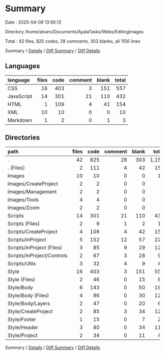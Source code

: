 # Summary

Date : 2025-04-09 13:56:13

Directory /home/alvaro/Documents/AyalaTasks/Webs/EditingImages

Total : 42 files,  825 codes, 28 comments, 303 blanks, all 1156 lines

Summary / [Details](details.md) / [Diff Summary](diff.md) / [Diff Details](diff-details.md)

## Languages
| language | files | code | comment | blank | total |
| :--- | ---: | ---: | ---: | ---: | ---: |
| CSS | 16 | 403 | 3 | 151 | 557 |
| JavaScript | 14 | 301 | 21 | 110 | 432 |
| HTML | 1 | 109 | 4 | 41 | 154 |
| XML | 10 | 10 | 0 | 0 | 10 |
| Markdown | 1 | 2 | 0 | 1 | 3 |

## Directories
| path | files | code | comment | blank | total |
| :--- | ---: | ---: | ---: | ---: | ---: |
| . | 42 | 825 | 28 | 303 | 1,156 |
| . (Files) | 2 | 111 | 4 | 42 | 157 |
| Images | 10 | 10 | 0 | 0 | 10 |
| Images/CreateProject | 2 | 2 | 0 | 0 | 2 |
| Images/Management | 2 | 2 | 0 | 0 | 2 |
| Images/Tools | 4 | 4 | 0 | 0 | 4 |
| Images/Zoom | 2 | 2 | 0 | 0 | 2 |
| Scripts | 14 | 301 | 21 | 110 | 432 |
| Scripts (Files) | 2 | 9 | 1 | 2 | 12 |
| Scripts/CreateProject | 4 | 108 | 4 | 42 | 154 |
| Scripts/InProject | 5 | 152 | 12 | 57 | 221 |
| Scripts/InProject (Files) | 3 | 85 | 9 | 29 | 123 |
| Scripts/InProject/Controls | 2 | 67 | 3 | 28 | 98 |
| Scripts/Utils | 3 | 32 | 4 | 9 | 45 |
| Style | 16 | 403 | 3 | 151 | 557 |
| Style (Files) | 2 | 46 | 0 | 15 | 61 |
| Style/Body | 6 | 143 | 0 | 50 | 193 |
| Style/Body (Files) | 4 | 96 | 0 | 30 | 126 |
| Style/Body/Layers | 2 | 47 | 0 | 20 | 67 |
| Style/CreateProject | 2 | 85 | 3 | 34 | 122 |
| Style/Footer | 1 | 15 | 0 | 7 | 22 |
| Style/Header | 3 | 80 | 0 | 34 | 114 |
| Style/Project | 2 | 34 | 0 | 11 | 45 |

Summary / [Details](details.md) / [Diff Summary](diff.md) / [Diff Details](diff-details.md)